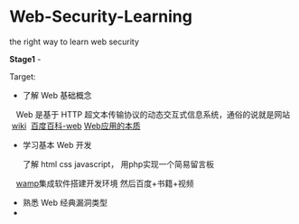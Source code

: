 # Web-Security-Learning
the right way to learn web security

**Stage1** -

Target:

- 了解 Web 基础概念

    Web 是基于 HTTP 超文本传输协议的动态交互式信息系统，通俗的说就是网站  [wiki](https://en.wikipedia.org/wiki/World_Wide_Web)  [百度百科-web](https://baike.baidu.com/item/web/150564?fr=aladdin) [Web应用的本质](http://www.voidcn.com/article/p-gbarbuxe-ga.html)

- 学习基本 Web 开发

    了解 html css javascript， 用php实现一个简易留言板
    
    [wamp](http://www.jianshu.com/p/5f0e01b1ebce)集成软件搭建开发环境 然后百度+书籍+视频

- 熟悉 Web 经典漏洞类型
- 
